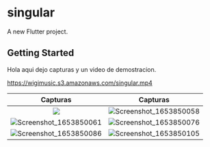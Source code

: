 # singular

A new Flutter project.

## Getting Started

Hola aqui dejo capturas y un video de demostracion.

https://wigimusic.s3.amazonaws.com/singular.mp4


Capturas             |  Capturas
:-------------------------:|:-------------------------:
![](https://user-images.githubusercontent.com/46451218/170887018-4d54feac-7467-474d-95c0-7832000044fd.png)  |  ![Screenshot_1653850058](https://user-images.githubusercontent.com/46451218/170887023-e8c73f35-78c1-4216-b6c0-efbbb06c7e62.png)
![Screenshot_1653850061](https://user-images.githubusercontent.com/46451218/170887048-be575027-15df-47a0-a5e9-35e268b78f6d.png) | ![Screenshot_1653850076](https://user-images.githubusercontent.com/46451218/170887054-97e5f259-e1d2-4032-8d96-e33c1cad1f94.png)
![Screenshot_1653850086](https://user-images.githubusercontent.com/46451218/170887061-efff6526-1356-4836-a251-a2f46b98dd74.png) | ![Screenshot_1653850105](https://user-images.githubusercontent.com/46451218/170887069-5ef3c909-fff7-489d-b98f-fbc70632179e.png)
